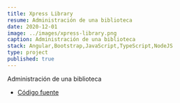 ```yaml
---
title: Xpress Library
resume: Administración de una biblioteca
date: 2020-12-01
image: ../images/xpress-library.png
caption: Administración de una biblioteca
stack: Angular,Bootstrap,JavaScript,TypeScript,NodeJS
type: project
published: true
---
```


Administración de una biblioteca

- [Código fuente](https://github.com/angelxehg/xpress-library/)
